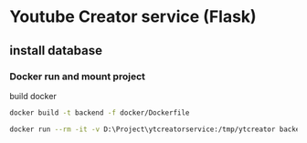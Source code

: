 # Youtube Creator service (Flask)
## install database 

### Docker run and mount project 
build docker 
```bash
docker build -t backend -f docker/Dockerfile
```
```bash
docker run --rm -it -v D:\Project\ytcreatorservice:/tmp/ytcreator backend bash
```

